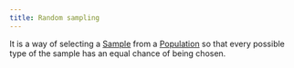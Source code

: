 ```yaml
---
title: Random sampling
---
```

It is a way of selecting a [Sample](danielesalvatore/data-analysts/prepare/sample.md) from a [Population](danielesalvatore/data-analysts/prepare/population.md) so that every possible type of the sample has an equal chance of being chosen.